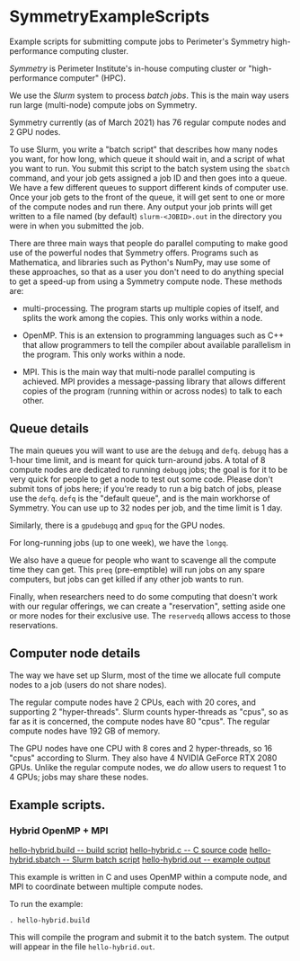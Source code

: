 # SymmetryExampleScripts
Example scripts for submitting compute jobs to Perimeter's Symmetry high-performance computing cluster.

*Symmetry* is Perimeter Institute's in-house computing cluster or
 "high-performance computer" (HPC).

We use the *Slurm* system to process *batch jobs*.  This is the main
way users run large (multi-node) compute jobs on Symmetry.

Symmetry currently (as of March 2021) has 76 regular compute nodes and
2 GPU nodes.

To use Slurm, you write a "batch script" that describes how many nodes
you want, for how long, which queue it should wait in, and a script of
what you want to run.  You submit this script to the batch system
using the `sbatch` command, and your job gets assigned a job ID and
then goes into a queue.  We have a few different queues to support
different kinds of computer use.  Once your job gets to the front of
the queue, it will get sent to one or more of the compute nodes and
run there.  Any output your job prints will get written to a file
named (by default) `slurm-<JOBID>.out` in the directory you were in
when you submitted the job.

There are three main ways that people do parallel computing to make
good use of the powerful nodes that Symmetry offers.  Programs such as
Mathematica, and libraries such as Python's NumPy, may use some of
these approaches, so that as a user you don't need to do anything
special to get a speed-up from using a Symmetry compute node.  These
methods are:

* multi-processing.  The program starts up multiple copies of itself,
 and splits the work among the copies.  This only works within a node.

* OpenMP.  This is an extension to programming languages such as C++
  that allow programmers to tell the compiler about available
  parallelism in the program.  This only works within a node.

* MPI.  This is the main way that multi-node parallel computing is
  achieved.  MPI provides a message-passing library that allows
  different copies of the program (running within or across nodes) to
  talk to each other.

## Queue details

The main queues you will want to use are the `debugq` and `defq`.
`debugq` has a 1-hour time limit, and is meant for quick turn-around
jobs.  A total of 8 compute nodes are dedicated to running `debugq`
jobs; the goal is for it to be very quick for people to get a node to
test out some code.  Please don't submit tons of jobs here; if you're
ready to run a big batch of jobs, please use the `defq`.  `defq` is
the "default queue", and is the main workhorse of Symmetry.  You can
use up to 32 nodes per job, and the time limit is 1 day.

Similarly, there is a `gpudebugq` and `gpuq` for the GPU nodes.

For long-running jobs (up to one week), we have the `longq`.

We also have a queue for people who want to scavenge all the compute
time they can get.  This `preq` (pre-emptible) will run jobs on any
spare computers, but jobs can get killed if any other job wants to
run.

Finally, when researchers need to do some computing that doesn't work
with our regular offerings, we can create a "reservation", setting
aside one or more nodes for their exclusive use.  The `reservedq`
allows access to those reservations.

## Computer node details

The way we have set up Slurm, most of the time we allocate full
compute nodes to a job (users do not share nodes).

The regular compute nodes have 2 CPUs, each with 20 cores, and
supporting 2 "hyper-threads".  Slurm counts hyper-threads as "cpus",
so as far as it is concerned, the compute nodes have 80 "cpus".  The
regular compute nodes have 192 GB of memory.

The GPU nodes have one CPU with 8 cores and 2 hyper-threads, so 16
"cpus" according to Slurm.  They also have 4 NVIDIA GeForce RTX 2080
GPUs.  Unlike the regular compute nodes, we *do* allow users to
request 1 to 4 GPUs; jobs may share these nodes.

## Example scripts.

### Hybrid OpenMP + MPI

[hello-hybrid.build -- build script](examples/hello-hybrid.build)
[hello-hybrid.c -- C source code](examples/hello-hybrid.c)
[hello-hybrid.sbatch -- Slurm batch script](examples/hello-hybrid.sbatch)
[hello-hybrid.out -- example output](examples/hello-hybrid.out)

This example is written in C and uses OpenMP within a compute node,
and MPI to coordinate between multiple compute nodes.

To run the example:

```
. hello-hybrid.build
```

This will compile the program and submit it to the batch system.  The output will appear in the file `hello-hybrid.out`.


